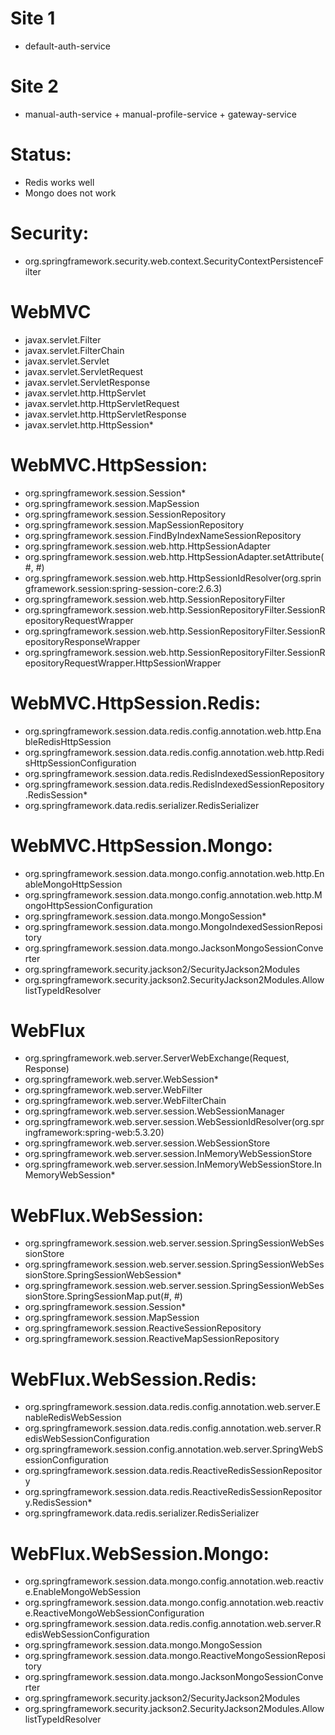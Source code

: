 # Site 1
- default-auth-service
# Site 2
- manual-auth-service + manual-profile-service + gateway-service

# Status:
- Redis works well
- Mongo does not work

# Security:
- org.springframework.security.web.context.SecurityContextPersistenceFilter

# WebMVC
- javax.servlet.Filter
- javax.servlet.FilterChain
- javax.servlet.Servlet
- javax.servlet.ServletRequest
- javax.servlet.ServletResponse
- javax.servlet.http.HttpServlet
- javax.servlet.http.HttpServletRequest
- javax.servlet.http.HttpServletResponse
- javax.servlet.http.HttpSession*

# WebMVC.HttpSession:
- org.springframework.session.Session*
- org.springframework.session.MapSession
- org.springframework.session.SessionRepository
- org.springframework.session.MapSessionRepository
- org.springframework.session.FindByIndexNameSessionRepository
- org.springframework.session.web.http.HttpSessionAdapter
- org.springframework.session.web.http.HttpSessionAdapter.setAttribute(#, #)
- org.springframework.session.web.http.HttpSessionIdResolver(org.springframework.session:spring-session-core:2.6.3)
- org.springframework.session.web.http.SessionRepositoryFilter
- org.springframework.session.web.http.SessionRepositoryFilter.SessionRepositoryRequestWrapper
- org.springframework.session.web.http.SessionRepositoryFilter.SessionRepositoryResponseWrapper
- org.springframework.session.web.http.SessionRepositoryFilter.SessionRepositoryRequestWrapper.HttpSessionWrapper

# WebMVC.HttpSession.Redis:
- org.springframework.session.data.redis.config.annotation.web.http.EnableRedisHttpSession
- org.springframework.session.data.redis.config.annotation.web.http.RedisHttpSessionConfiguration
- org.springframework.session.data.redis.RedisIndexedSessionRepository
- org.springframework.session.data.redis.RedisIndexedSessionRepository.RedisSession*
- org.springframework.data.redis.serializer.RedisSerializer

# WebMVC.HttpSession.Mongo:
- org.springframework.session.data.mongo.config.annotation.web.http.EnableMongoHttpSession
- org.springframework.session.data.mongo.config.annotation.web.http.MongoHttpSessionConfiguration
- org.springframework.session.data.mongo.MongoSession*
- org.springframework.session.data.mongo.MongoIndexedSessionRepository
- org.springframework.session.data.mongo.JacksonMongoSessionConverter
- org.springframework.security.jackson2/SecurityJackson2Modules
- org.springframework.security.jackson2.SecurityJackson2Modules.AllowlistTypeIdResolver

# WebFlux
- org.springframework.web.server.ServerWebExchange(Request, Response)
- org.springframework.web.server.WebSession*
- org.springframework.web.server.WebFilter
- org.springframework.web.server.WebFilterChain
- org.springframework.web.server.session.WebSessionManager
- org.springframework.web.server.session.WebSessionIdResolver(org.springframework:spring-web:5.3.20)
- org.springframework.web.server.session.WebSessionStore
- org.springframework.web.server.session.InMemoryWebSessionStore
- org.springframework.web.server.session.InMemoryWebSessionStore.InMemoryWebSession*

# WebFlux.WebSession:
- org.springframework.session.web.server.session.SpringSessionWebSessionStore
- org.springframework.session.web.server.session.SpringSessionWebSessionStore.SpringSessionWebSession*
- org.springframework.session.web.server.session.SpringSessionWebSessionStore.SpringSessionMap.put(#, #)
- org.springframework.session.Session*
- org.springframework.session.MapSession
- org.springframework.session.ReactiveSessionRepository
- org.springframework.session.ReactiveMapSessionRepository

# WebFlux.WebSession.Redis:
- org.springframework.session.data.redis.config.annotation.web.server.EnableRedisWebSession
- org.springframework.session.data.redis.config.annotation.web.server.RedisWebSessionConfiguration
- org.springframework.session.config.annotation.web.server.SpringWebSessionConfiguration
- org.springframework.session.data.redis.ReactiveRedisSessionRepository
- org.springframework.session.data.redis.ReactiveRedisSessionRepository.RedisSession*
- org.springframework.data.redis.serializer.RedisSerializer

# WebFlux.WebSession.Mongo:
- org.springframework.session.data.mongo.config.annotation.web.reactive.EnableMongoWebSession
- org.springframework.session.data.mongo.config.annotation.web.reactive.ReactiveMongoWebSessionConfiguration
- org.springframework.session.data.redis.config.annotation.web.server.RedisWebSessionConfiguration
- org.springframework.session.data.mongo.MongoSession
- org.springframework.session.data.mongo.ReactiveMongoSessionRepository
- org.springframework.session.data.mongo.JacksonMongoSessionConverter
- org.springframework.security.jackson2/SecurityJackson2Modules
- org.springframework.security.jackson2.SecurityJackson2Modules.AllowlistTypeIdResolver
